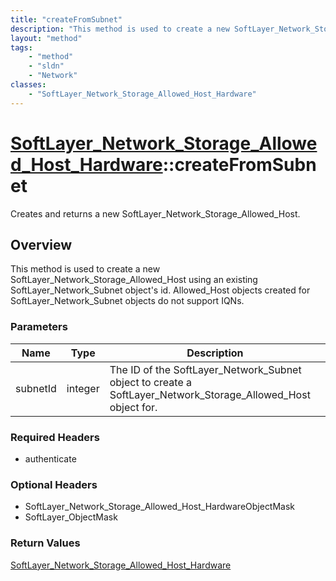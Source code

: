 ```yaml
---
title: "createFromSubnet"
description: "This method is used to create a new SoftLayer_Network_Storage_Allowed_Host using an existing SoftLayer_Network_Subnet ob... "
layout: "method"
tags:
    - "method"
    - "sldn"
    - "Network"
classes:
    - "SoftLayer_Network_Storage_Allowed_Host_Hardware"
---
```

# [SoftLayer_Network_Storage_Allowed_Host_Hardware](/reference/services/SoftLayer_Network_Storage_Allowed_Host_Hardware)::createFromSubnet

Creates and returns a new SoftLayer_Network_Storage_Allowed_Host.


## Overview 
This method is used to create a new SoftLayer_Network_Storage_Allowed_Host using an existing SoftLayer_Network_Subnet object's id. Allowed_Host objects created for SoftLayer_Network_Subnet objects do not support IQNs. 

### Parameters 
|Name | Type | Description |
| --- | --- | --- |
|subnetId| integer| The ID of the SoftLayer_Network_Subnet object to create a SoftLayer_Network_Storage_Allowed_Host object for.|


### Required Headers
* authenticate

### Optional Headers
* SoftLayer_Network_Storage_Allowed_Host_HardwareObjectMask
* SoftLayer_ObjectMask

### Return Values
<a href='/reference/datatypes/SoftLayer_Network_Storage_Allowed_Host_Hardware'>SoftLayer_Network_Storage_Allowed_Host_Hardware </a>


